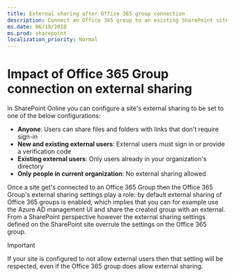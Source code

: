 ```yaml
---
title: External sharing after Office 365 group connection
description: Connect an Office 365 group to an existing SharePoint site can result in different external sharing settings between the Office 365 Group and the SharePoint site
ms.date: 06/19/2018
ms.prod: sharepoint
localization_priority: Normal
---
```


# Impact of Office 365 Group connection on external sharing

In SharePoint Online you can configure a site's external sharing to be set to one of the below configurations:

- **Anyone**: Users can share files and folders with links that don't require sign-in
- **New and existing external users**: External users must sign in or provide a verification code
- **Existing external users**: Only users already in your organization's directory
- **Only people in current organization**: No external sharing allowed

Once a site get's connected to an Office 365 Group then the Office 365 Group's external sharing settings play a role: by default external sharing of Office 365 groups is enabled, which implies that you can for example use the Azure AD management UI and share the created group with an external. From a SharePoint perspective however the external sharing settings defined on the SharePoint site overrule the settings on the Office 365 group.

> [!IMPORTANT]
> If your site is configured to not allow external users then that setting will be respected, even if the Office 365 group does allow external sharing.
